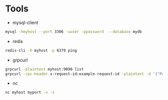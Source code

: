 # Tools
* mysql-client 
````sh
mysql -hmyhost --port 3306 -uuser -ppassword  --database mydb
````
* redis
````sh
redis-cli -h myhost -p 6379 ping
````

* grpcurl
````sh
grpcurl -plaintext myhost:9090 list
grpcurl -rpc-header x-request-id:example-request-id -plaintext -d '{"ParamOne": "1", "ParamTwo": "1"}' myhost:7002 pingpong.PingPongService/PingPongEndpoint
````

* nc
````sh
nc myhost myport -v -z
````